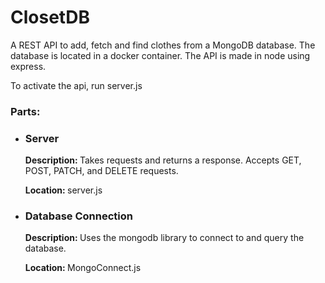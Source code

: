 <h1>ClosetDB</h1>
<p>A REST API to add, fetch and find clothes from a MongoDB database. The database is located in a docker container. The API is made in node using express. </p>
<p>To activate the api, run server.js</p>

<h3>Parts: </h3>
<ul>
  <li>
    <h3>Server</h3>
    <p><b>Description: </b>Takes requests and returns a response. Accepts GET, POST, PATCH, and DELETE requests.  </p>
    <p><b>Location: </b>server.js</p>
  </li>
  <li>
    <h3>Database Connection</h3>
    <p><b>Description: </b>Uses the mongodb library to connect to and query the database. </p>
    <p><b>Location: </b>MongoConnect.js</p>
  </li>
</ul>
